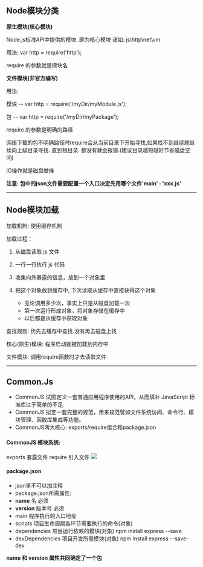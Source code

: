 ## Node模块分类
**原生模块(核心模块)**

Node.js标准API中提供的模块. 即为核心模块 诸如: js\http\net\vm

用法: var http = require('http');

require 的参数就是模块名

**文件模块(非官方编写)**

用法: 

模块 -- var http = require('/myDir/myModule.js');

包 -- var http = require('/myDir/myPackage');

require 的参数是明确的路径

网络下载的包不明确路径时require会从当前目录下开始寻找,如果找不到继续就继续向上级目录寻找. 直到根目录. 都没有就会报错.(建议目录越短越好节省磁盘空间)

IO操作就是磁盘做操

**注意: 包中的json文件需要配置一个入口决定先用哪个文件'main' : 'xxx.js'**


----------

## Node模块加载

加载机制: 使用缓存机制

加载过程：

1. 从磁盘读取 js 文件
2. 一行一行执行 js 代码
3. 收集向外暴露的信息，放到一个对象里
4. 把这个对象放到缓存中, 下次读取从缓存中直接获得这个对象

	- 无论调用多少次，事实上只是从磁盘加载一次
	- 第一次运行形成对象，将对象存储在缓存中
	- 以后都是从缓存中获取对象

查找规则: 优先去缓存中查找.没有再去磁盘上找

核心(原生)模块: 程序启动就被加载到内存中

文件模块: 调用require函数时才去读取文件

----------

## Common.Js

- CommonJS 试图定义一套普通应用程序使用的API，从而填补 JavaScript 标准库过于简单的不足.
- CommonJS 拟定一套完整的规范，用来规范譬如文件系统访问、命令行、模块管理、函数库集成等功能。
- CommonJS两大核心: exports/require组合和package.json

#### CommonJS 模块系统:
exports  暴露文件
require   引入文件
![](http://i.imgur.com/UgjIDFN.jpg)

#### package.json
- json里不可以加注释
- package.json所需属性:
 - **name** 名 必须
 - **version** 版本号 必须
 - main 程序执行的入口地址
 - scripts 项目生命周期各环节需要执行的命令(对象)
 - dependencies 项目运行依赖的模块(对象) npm install express --save  
 - devDependencies 项目开发所需模块(对象) npm install express --save-dev  

**name 和 version 属性共同确定了一个包**